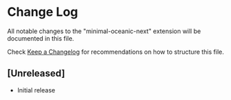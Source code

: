 # Change Log

All notable changes to the "minimal-oceanic-next" extension will be documented in this file.

Check [Keep a Changelog](http://keepachangelog.com/) for recommendations on how to structure this file.

## [Unreleased]

- Initial release
